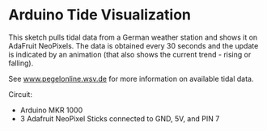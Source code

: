 # Arduino Tide Visualization

This sketch pulls tidal data from a German weather station and shows
it on AdaFruit NeoPixels. The data is obtained every 30 seconds and
the update is indicated by an animation (that also shows the current
trend - rising or falling).

See www.pegelonline.wsv.de for more information on available tidal
data.

Circuit:
* Arduino MKR 1000
* 3 Adafruit NeoPixel Sticks connected to GND, 5V, and PIN 7
